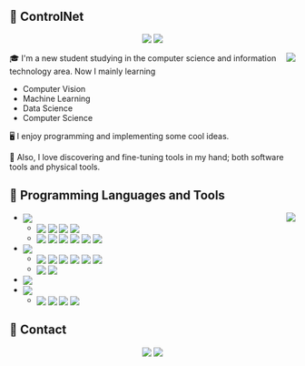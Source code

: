 ## 💛 ControlNet
<div align="center">
 <img src="https://img.shields.io/github/followers/ControlNet?style=flat-square&color=lightblue">
 <img src="https://img.shields.io/github/stars/ControlNet?style=flat-square&color=red">
</div>

<p></p>
<img align="right" src="https://github-readme-stats.vercel.app/api?username=ControLNet&count_private=true&hide=contribs,prs&show_icons=true&theme=radical">

🎓 I'm a new student studying in the computer science and information technology area. Now I mainly learning
 -  Computer Vision
 -  Machine Learning
 -  Data Science 
 -  Computer Science

🖥️ I enjoy programming and implementing some cool ideas. 

🧰 Also, I love discovering and fine-tuning tools in my hand; both software tools and physical tools. 


## 💾 Programming Languages and Tools

<img align="right" src="https://github-readme-stats.vercel.app/api/top-langs/?username=ControlNet&layout=compact&theme=radical&langs_count=10">

 - <img align="center" src="https://img.shields.io/badge/Python-3776AB?logo=Python&style=flat-square&logoColor=white">

   - <img align="center" src="https://img.shields.io/badge/PyCharm-006600?logo=PyCharm&style=flat-square&logoColor=white"> <img align="center" src="https://img.shields.io/badge/Anaconda-44A833?logo=Anaconda&style=flat-square&logoColor=white"> <img align="center" src="https://img.shields.io/badge/Jupyter-F37626?logo=Jupyter&style=flat-square&logoColor=white"> <img align="center" src="https://img.shields.io/badge/PyPI-3775A9?logo=PyPI&style=flat-square&logoColor=white">
   - <img align="center" src="https://img.shields.io/badge/NumPy-013243?logo=Numpy&style=flat-square&logoColor=white"> <img align="center" src="https://img.shields.io/badge/pandas-150458?logo=pandas&style=flat-square&logoColor=white"> <img align="center" src="https://img.shields.io/badge/PyTorch-EE4C2C?logo=PyTorch&style=flat-square&logoColor=white"> <img align="center" src="https://img.shields.io/badge/PyTorch%20Lightning-792EE5?logo=PyTorch%20Lightning&style=flat-square&logoColor=white"> <img align="center" src="https://img.shields.io/badge/TensorFlow-FF6F00?logo=TensorFlow&style=flat-square&logoColor=white"> <img align="center" src="https://img.shields.io/badge/Sklearn-F7931E?logo=scikit-learn&style=flat-square&logoColor=black">
  
 - <img align="center" src="https://img.shields.io/badge/JavaScript-F7DF1E?logo=JavaScript&style=flat-square&logoColor=black"> 

   - <img align="center" src="https://img.shields.io/badge/WebStorm-00A2A2?logo=WebStorm&style=flat-square&logoColor=white"> <img align="center" src="https://img.shields.io/badge/TypeScript-3178C6?logo=TypeScript&style=flat-square&logoColor=white"> <img align="center" src="https://img.shields.io/badge/Node.js-339933?logo=Node-dot-js&style=flat-square&logoColor=white"> <img align="center" src="https://img.shields.io/badge/npm-CB3837?logo=npm&style=flat-square&logoColor=white"> <img align="center" src="https://img.shields.io/badge/rollup.js-EC4A3F?logo=rollup-dot-js&style=flat-square&logoColor=white"> <img align="center" src="https://img.shields.io/badge/Webpack-8DD6F9?logo=Webpack&style=flat-square&logoColor=black">
   - <img align="center" src="https://img.shields.io/badge/jQuery-0769AD?logo=jQuery&style=flat-square&logoColor=white"> <img align="center" src="https://img.shields.io/badge/d3.js-F9A03C?logo=d3-dot-js&style=flat-square&logoColor=black">

 - <img align="center" src="https://img.shields.io/badge/R-276DC3?logo=R&style=flat-square&logoColor=white">
 - <img align="center" src="https://img.shields.io/badge/Java-007396?logo=Java&style=flat-square&logoColor=white">

   - <img align="center" src="https://img.shields.io/badge/IDEA-8C201E?logo=IntelliJ%20IDEA&style=flat-square"> <img align="center" src="https://img.shields.io/badge/Kotlin-0095D5?logo=Kotlin&style=flat-square&logoColor=white"> <img align="center" src="https://img.shields.io/badge/Scala-DC322F?logo=Scala&style=flat-square&logoColor=white"> <img align="center" src="https://img.shields.io/badge/Gradle-02303A?logo=Gradle&style=flat-square&logoColor=white">

## 📮 Contact

<div align="center">
  <a href="mailto:smczx@hotmail.com"><img align="center" src="https://img.shields.io/badge/Email-Hotmail-yellowgreen?logo=minutemailer&style=for-the-badge"></a>
  <a href="https://controlnet.space"><img align="center" src="https://img.shields.io/badge/Blog-ControlNet-lightblue?logo=hexo&style=for-the-badge">
</div>

<!--
**ControlNet/ControlNet** is a ✨ _special_ ✨ repository because its `README.md` (this file) appears on your GitHub profile.

Here are some ideas to get you started:

- 🔭 I’m currently working on ...
- 🌱 I’m currently learning ...
- 👯 I’m looking to collaborate on ...
- 🤔 I’m looking for help with ...
- 💬 Ask me about ...
- 📫 How to reach me: ...
- 😄 Pronouns: ...
- ⚡ Fun fact: ...
-->
